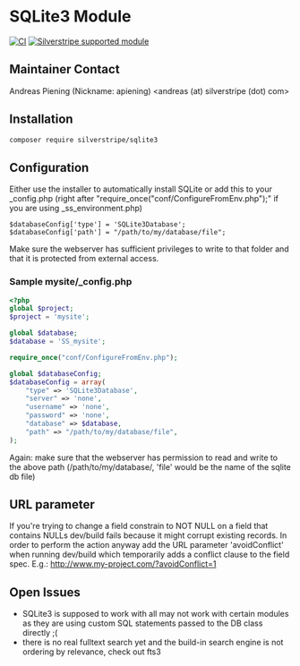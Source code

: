 # SQLite3 Module

[![CI](https://github.com/silverstripe/silverstripe-sqlite3/actions/workflows/ci.yml/badge.svg)](https://github.com/silverstripe/silverstripe-sqlite3/actions/workflows/ci.yml)
[![Silverstripe supported module](https://img.shields.io/badge/silverstripe-supported-0071C4.svg)](https://www.silverstripe.org/software/addons/silverstripe-commercially-supported-module-list/)

## Maintainer Contact

Andreas Piening (Nickname: apiening)
<andreas (at) silverstripe (dot) com>

## Installation

```sh
composer require silverstripe/sqlite3
```

## Configuration

Either use the installer to automatically install SQLite or add this to your _config.php (right after
"require_once("conf/ConfigureFromEnv.php");" if you are using _ss_environment.php)

	$databaseConfig['type'] = 'SQLite3Database';
	$databaseConfig['path'] = "/path/to/my/database/file";

Make sure the webserver has sufficient privileges to write to that folder and that it is protected from
external access.

### Sample mysite/_config.php

```php
<?php
global $project;
$project = 'mysite';

global $database;
$database = 'SS_mysite';

require_once("conf/ConfigureFromEnv.php");

global $databaseConfig;
$databaseConfig = array(
	"type" => 'SQLite3Database',
	"server" => 'none',
	"username" => 'none',
	"password" => 'none',
	"database" => $database,
	"path" => "/path/to/my/database/file",
);
```

Again: make sure that the webserver has permission to read and write to the above path (/path/to/my/database/,
'file' would be the name of the sqlite db file)

## URL parameter

If you're trying to change a field constrain to NOT NULL on a field that contains NULLs dev/build fails because
it might corrupt existing records. In order to perform the action anyway add the URL parameter 'avoidConflict' when
running dev/build which temporarily adds a conflict clause to the field spec.
E.g.: http://www.my-project.com/?avoidConflict=1

## Open Issues

- SQLite3 is supposed to work with all may not work with certain modules as they are using custom SQL statements
  passed to the DB class directly ;(
- there is no real fulltext search yet and the build-in search engine is not ordering by relevance, check out fts3
